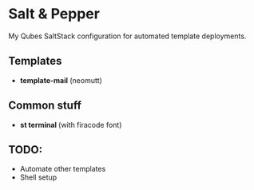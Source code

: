 # Salt & Pepper

My Qubes SaltStack configuration for automated template deployments.

## Templates

- **template-mail** (neomutt)

## Common stuff

- **st terminal** (with firacode font)

## TODO:

- Automate other templates
- Shell setup
